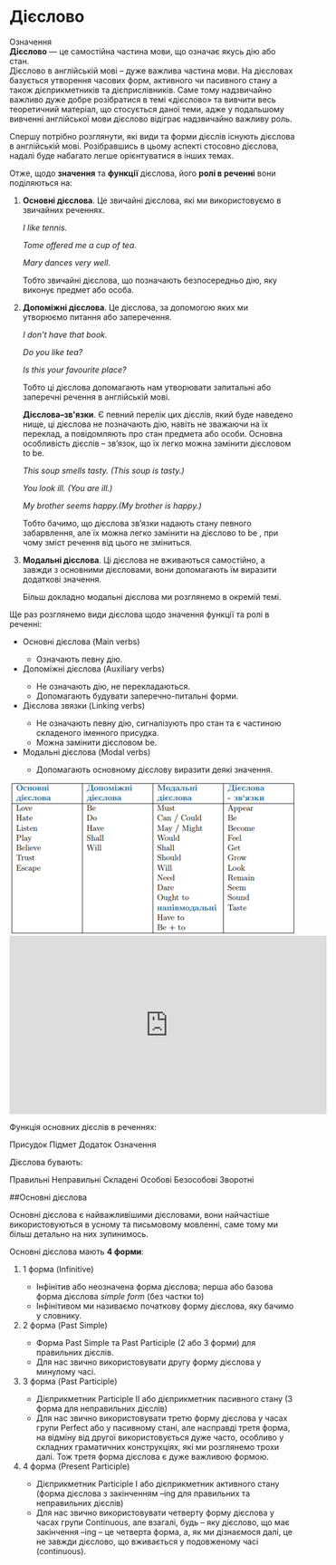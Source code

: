 # Дiєслово

<div class="space">
<div class="eoz-wrap">
<span class="eoz">Означення</span>
<div class="eoz-text">
<b>Дієслово</b> — це самостійна частина мови, що означає якусь дію або стан.</br>Дієслово в англійській мові – дуже важлива частина мови. На дієсловах базується утворення часових форм, активного чи пасивного стану а також дієприкметників та дієприслівників. Саме тому надзвичайно важливо дуже добре розібратися в темі «дієслово» та вивчити весь теоретичний матеріал, що стосується даної теми, адже у подальшому вивченні англійської мови дієслово відіграє надзвичайно важливу роль.
</div>
</div>
</div>

<p>Спершу потрібно розглянути, які види та форми дієслів існують дієслова в англійській мові. Розібравшись в цьому аспекті стосовно дієслова, надалі буде набагато легше орієнтуватися в інших темах.</p>

<p>Отже, щодо <b>значення</b> та <b>функції</b> дієслова, його <b>ролі в реченні</b> вони поділяються на:</p>
<ol>
<li><b>Основні дієслова</b>. Це звичайні дієслова, які ми використовуємо в звичайних реченнях.</li>
<p><i>I like tennis.</i></p>
<p><i>Tome offered me a cup of tea.</i></p>
<p><i>Mary dances very well.</i></p>
<p>Тобто звичайні дієслова, що позначають безпосередньо дію, яку виконує предмет або особа.</p>
<li><b>Допоміжні дієслова</b>. Це дієслова, за допомогою яких ми утворюємо питання або заперечення.</li>
<p><i>I don't have that book.</i></p>
<p><i>Do you like tea?</i></p>
<p><i>Is this your favourite place?</i></p>
<p>Тобто ці дієслова допомагають нам утворювати запитальні або заперечні речення в англійській мові.</p>
<p><b>Дієслова–зв'язки</b>. Є певний перелік цих дієслів, який буде наведено нище, ці дієслова не позначають дію, навіть не зважаючи на їх переклад, а повідомляють про стан предмета або особи. Основна особливість дієслів – зв’язок, що їх легко можна замінити дієсловом to be.</p>
<p><i>This soup smells tasty. (This soup is tasty.)</i></p>
<p><i>You look ill. (You are ill.)</i></p>
<p><i>My brother seems happy.(My brother is happy.)</i></p>
<p>Тобто бачимо, що дієслова зв’язки надають стану певного забарвлення, але їх можна легко замінити на дієслово to be , при чому зміст речення від цього не зміниться.</p>
<li><b>Модальні дієслова</b>. Ці дієслова не вживаються самостійно, а завжди з основними дієсловами, вони допомагають їм виразити додаткові значення.</li>
<p>Більш докладно модальні дієслова ми розглянемо в окремій темі.</p>
</ol>

<p><span class="p1">Ще раз розглянемо види дієслова щодо значення функції та ролі в реченні:</span></p>
<ul>
<li>Основні дієслова (Main verbs)</li>
<ul>
<li>Означають певну дію.</li>
</ul>
<li>Допоміжні дієслова (Auxiliary verbs)</li>
<ul>
<li>Не означають дію, не перекладаються.</li>
<li>Допомагають будувати заперечно-питальні форми.</li>
</ul>
<li>Дієслова звязки (Linking verbs)</li>
<ul>
<li>Не означають певну дію, сигналізують про стан та є частиною складеного іменного присудка.</li>
<li>Можна замінити дієсловом be.</li>
</ul>
<li>Модальні дієслова (Modal verbs)</li>
<ul>
<li>Допомагають основному дієслову виразити деякі значення.</li>
</ul>
</ul>

<div align="center"><img src="181_p1.png"/></div>


<div class="fluidMedia">
<iframe align="center" width="560" height="315" src="https://www.youtube.com/embed/l4D_6K3h25s" frameborder="0" allowfullscreen></iframe>
</div>
<div class="popup">
</div>


<quiz correctLabel="correct" incorrectLabel="incorrect" checkLabel="check">
    <question text="">
        <p>Функція основних дієслів в реченнях:</p>
        <answer correct>Присудок</answer>
        <answer>Підмет</answer>
        <answer>Додаток</answer>
        <answer>Означення</answer>
    </question>
    <question multiple>
        <p>Дієслова бувають:</p>
        <answer correct>Правильні</answer>
        <answer correct>Неправильні</answer>
        <answer>Складені </answer>
        <answer correct>Особові</answer>
        <answer correct>Безособові<answer>
        <answer>Зворотні</answer>
    </question>
</quiz>

##Основні дієслова

<p>Основні дієслова є найважливішими дієсловами, вони найчастіше використовуються в усному та письмовому мовленні, саме тому ми більш детально на них зупинимось.</p>

<p>Основні дієслова мають <b>4 форми</b>:</p>
<ol>
<li>1 форма (Infinitive)</li>
<ul>
<li>Інфінітив або неозначена форма дієслова; перша або базова форма дієслова <i>simple form</i> (без частки to)</li>
<li>Інфінітивом ми називаємо початкову форму дієслова, яку бачимо у словнику.</li>
</ul>
<li>2 форма (Past Simple)</li>
<ul>
<li>Форма Past Simple та Past Participle (2 або 3 форми) для правильних дієслів.</li>
<li>Для нас звично використовувати другу форму дієслова у минулому часі.</li>
</ul>
<li>3 форма (Past Participle)</li>
<ul>
<li>Дієприкметник Participle ІІ або дієприкметник пасивного стану (3 форма для неправильних дієслів)</li>
<li>Для нас звично використовувати третю форму дієслова у часах групи Perfect  або у пасивному стані, але насправді третя форма, на відміну від другої використовується дуже часто, особливо у складних граматичних конструкціях, які ми розглянемо трохи далі. Тож третя форма дієслова є дуже важливою формою.</li>
</ul>
<li>4 форма (Present Participle)</li>
<ul>
<li>Дієприкметник Participle I або дієприкметник активного стану (форма дієслова з закінченням –ing для правильних та неправильних дієслів)</li>
<li>Для нас звично використовувати четверту форму дієслова у часах групи Continuous, але взагалі, будь – яку дієслово, що має закінчення –ing – це четверта форма, а, як ми дізнаємося далі, це не завжди дієслово, що вживається у подовженому часі (continuous).</li>
</ul>
</ol>